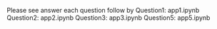 Please see answer each question follow by
Question1: app1.ipynb
Question2: app2.ipynb
Question3: app3.ipynb
Question5: app5.ipynb
